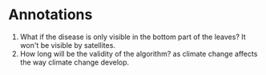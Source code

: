 # Annotations
1. What if the disease is only visible in the bottom part of the leaves? It won't be visible by satellites.
2. How long will be the validity of the algorithm? as climate change affects the way climate change develop.